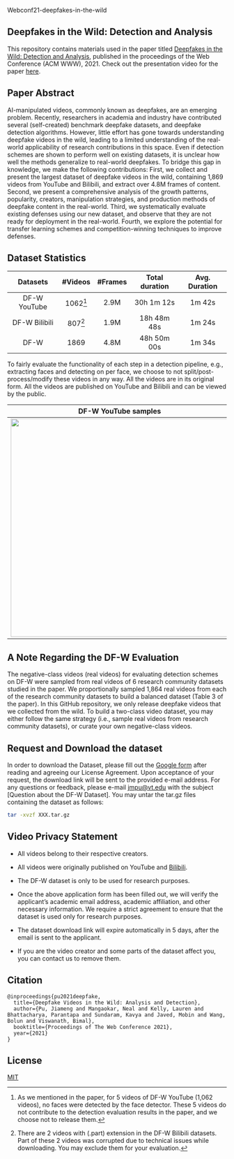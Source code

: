 
Webconf21-deepfakes-in-the-wild
## Deepfakes in the Wild: Detection and Analysis

This repository contains materials used in the paper titled [Deepfakes in the Wild: Detection and Analysis](https://arxiv.org/abs/2103.04263), published in the proceedings of the Web Conference (ACM WWW), 2021. Check out the presentation video for the paper [here](https://drive.google.com/file/d/1100nIF9nXlyKZpL1H_s9Gi5knZLOeKkT/view).

## Paper Abstract

AI-manipulated videos, commonly known as deepfakes, are an emerging problem. Recently, researchers in academia and industry have contributed several (self-created) benchmark deepfake datasets, and deepfake detection algorithms. However, little effort has gone towards understanding deepfake videos in the wild, leading to a limited understanding of the real-world applicability of research contributions in this space. Even if detection schemes are shown to perform well on existing datasets, it is unclear how well the methods generalize to real-world deepfakes. To bridge this gap in knowledge, we make the following contributions: First, we collect and present the largest dataset of deepfake videos in the wild, containing 1,869 videos from YouTube and Bilibili, and extract over 4.8M frames of content. Second, we present a comprehensive analysis of the growth patterns, popularity, creators, manipulation strategies, and production methods of deepfake content in the real-world. Third, we systematically evaluate existing defenses using our new dataset, and observe that they are not ready for deployment in the real-world. Fourth, we explore the potential for transfer learning schemes and competition-winning techniques to improve defenses.


## Dataset Statistics

| Datasets | #Videos  | #Frames | Total duration | Avg. Duration  |
| :----------: | :-: | :-: | :-----: | :-: |
| DF-W YouTube | 1062[^1] | 2.9M | 30h 1m 12s | 1m 42s |
| DF-W Bilibili | 807[^2] | 1.9M | 18h 48m 48s | 1m 24s |
| DF-W | 1869 | 4.8M | 48h 50m 00s | 1m 34s |

[^1]: As we mentioned in the paper, for 5 videos of DF-W YouTube (1,062 videos), no faces were detected by the face
detector. These 5 videos do not contribute to the detection evaluation results in the paper, and we choose not to release them.
[^2]: There are 2 videos with (.part) extension in the DF-W Bilibili datasets. Part of these 2 videos was corrupted due to technical issues while downloading. You may exclude them for your evaluation. 


To fairly evaluate the functionality of each step in a detection pipeline, e.g., extracting faces and detecting on per face, we choose to not split/post-process/modify these videos in any way. All the videos are in its original form. All the videos are published on YouTube and Bilibili and can be viewed by the public.

DF-W YouTube samples           |  DF-W Bilibili samples
:-------------------------:|:-------------------------:
<img src="samples/sample1.png" width="500">|<img src="samples/sample2.png" width="500">

## A Note Regarding the DF-W Evaluation

The negative-class videos (real videos) for evaluating detection schemes on DF-W were sampled from real videos of 6 research community datasets studied in the paper. We proportionally sampled 1,864 real videos from each of the research community datasets to build a balanced dataset (Table 3 of the paper). In this GitHub repository, we only release deepfake videos that we collected from the wild. To build a two-class video dataset, you may either follow the same strategy (i.e., sample real videos from research community datasets), or curate your own negative-class videos.


## Request and Download the dataset

In order to download the Dataset, please fill out the [Google form](https://docs.google.com/forms/d/e/1FAIpQLScrIbmoK12TnAdeMj9f33Xc-UD4YD5dPiXjPzLL3VoTEYYHOA/viewform?usp=sf_link) after reading and agreeing our License Agreement. Upon acceptance of your request, the download link will be sent to the provided e-mail address. For any questions or feedback, please e-mail <jmpu@vt.edu> with the subject [Question about the DF-W Dataset]. You may untar the tar.gz files containing the dataset as follows:

```bash
tar -xvzf XXX.tar.gz
```

## Video Privacy Statement

* All videos belong to their respective creators.

* All videos were originally published on YouTube and [Bilibili](https://www.bilibili.com/).

* The DF-W dataset is only to be used for research purposes.

* Once the above application form has been filled out, we will verify the applicant’s academic email address, academic affiliation, and other necessary information. We require a strict agreement to ensure that the dataset is used only for research purposes.

* The dataset download link will expire automatically in 5 days, after the email is sent to the applicant.

* If you are the video creator and some parts of the dataset affect you, you can contact us to remove them.

## Citation
```
@inproceedings{pu2021deepfake,
  title={Deepfake Videos in the Wild: Analysis and Detection},
  author={Pu, Jiameng and Mangaokar, Neal and Kelly, Lauren and Bhattacharya, Parantapa and Sundaram, Kavya and Javed, Mobin and Wang, Bolun and Viswanath, Bimal},
  booktitle={Proceedings of The Web Conference 2021},
  year={2021}
}
```


## License
[MIT](https://choosealicense.com/licenses/mit/)
